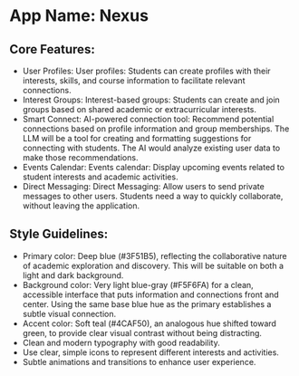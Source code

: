 # **App Name**: Nexus

## Core Features:

- User Profiles: User profiles: Students can create profiles with their interests, skills, and course information to facilitate relevant connections.
- Interest Groups: Interest-based groups: Students can create and join groups based on shared academic or extracurricular interests.
- Smart Connect: AI-powered connection tool: Recommend potential connections based on profile information and group memberships. The LLM will be a tool for creating and formatting suggestions for connecting with students. The AI would analyze existing user data to make those recommendations.
- Events Calendar: Events calendar: Display upcoming events related to student interests and academic activities.
- Direct Messaging: Direct Messaging: Allow users to send private messages to other users. Students need a way to quickly collaborate, without leaving the application.

## Style Guidelines:

- Primary color: Deep blue (#3F51B5), reflecting the collaborative nature of academic exploration and discovery. This will be suitable on both a light and dark background.
- Background color: Very light blue-gray (#F5F6FA) for a clean, accessible interface that puts information and connections front and center. Using the same base blue hue as the primary establishes a subtle visual connection.
- Accent color: Soft teal (#4CAF50), an analogous hue shifted toward green, to provide clear visual contrast without being distracting.
- Clean and modern typography with good readability.
- Use clear, simple icons to represent different interests and activities.
- Subtle animations and transitions to enhance user experience.